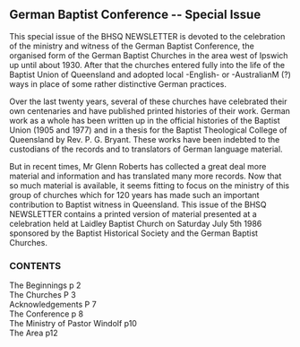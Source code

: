 ## German Baptist Conference -- Special Issue

This special issue of the BHSQ NEWSLETTER is devoted to the
celebration of the ministry and witness of the German Baptist
Conference, the organised form of the German Baptist Churches in the
area west of Ipswich up until about 1930. After that the churches
entered fully into the life of the Baptist Union of Queensland and
adopted local -English- or -AustralianM (?) ways in place of some
rather distinctive German practices.

Over the last twenty years, several of these churches have
celebrated their own centenaries and have published printed histories
of their work. German work as a whole has been written up in the
official histories of the Baptist Union (1905 and 1977) and in a
thesis for the Baptist Theological College of Queensland by Rev. P. G.
Bryant. These works have been indebted to the custodians of the
records and to translators of German language material.

But in recent times, Mr Glenn Roberts has collected a great
deal more material and information and has translated many more
records. Now that so much material is available, it seems fitting to
focus on the ministry of this group of churches which for 120 years
has made such an important contribution to Baptist witness in
Queensland. This issue of the BHSQ NEWSLETTER contains a printed
version of material presented at a celebration held at Laidley Baptist
Church on Saturday July 5th 1986 sponsored by the Baptist Historical
Society and the German Baptist Churches.

### CONTENTS
The Beginnings p 2<br/>
The Churches P 3<br/>
Acknowledgements  P 7<br/>
The Conference  p 8<br/>
The Ministry of Pastor Windolf p10<br/>
The Area  p12